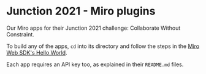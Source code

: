 # Junction 2021 - Miro plugins

Our Miro apps for their Junction 2021 challenge: Collaborate Without Constraint.

To build any of the apps, `cd` into its directory and follow the steps in the [Miro Web SDK's Hello World](https://miro-ea.readme.io/docs/build-your-first-hello-world-app).

Each app requires an API key too, as explained in their `README.md` files.
